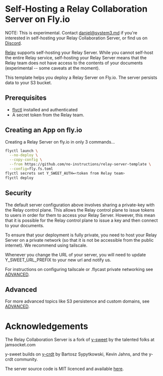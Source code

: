 # Self-Hosting a Relay Collaboration Server on Fly.io

NOTE: This is experimental. Contact daniel@system3.md if you're interested in self-hosting your Relay Collaboration Server, or find us on [Discord](https://discord.system3.md).


[Relay](https://system3.md/relay) supports self-hosting your Relay Server.
While you cannot self-host the entire Relay service, self-hosting your Relay Server means that the Relay team does not have access to the contents of your documents (experimental -- some caveats at the moment).

This template helps you deploy a Relay Server on Fly.io. The server persists data to your S3 bucket.


## Prerequisites

- [flyctl](https://fly.io/docs/hands-on/install-flyctl/) installed and authenticated
- A secret token from the Relay team.


## Creating an App on fly.io

Creating a Relay Server on fly.io in only 3 commands...
```bash
flyctl launch \
  --no-deploy \
  --copy-config \
  --from https://github.com/no-instructions/relay-server-template \
  --config=fly.fs.toml
flyctl secrets set Y_SWEET_AUTH=<token from Relay team>
flyctl deploy
```

## Security

The default server configuration above involves sharing a private-key with the Relay control plane.
This allows the Relay control plane to issue tokens to users in order for them to access your Relay Server.
However, this mean that it is possible for the Relay control plane to issue a key and then connect to your documents.

To ensure that your deployment is fully private, you need to host your Relay Server on a private network (so that it is not be accessible from the public internet). We recommend using tailscale.

Whenever you change the URL of your server, you will need to update Y_SWEET_URL_PREFIX to your new url and notify us.

For instructions on configuring tailscale or .flycast private networking see [ADVANCED](ADVANCED.md).


## Advanced

For more advanced topics like S3 persistence and custom domains, see [ADVANCED](ADVANCED.md).


# Acknowledgements

The Relay Collaboration Server is a fork of [y-sweet](https://github.com/jamsocket/y-sweet) by the talented folks at jamsocket.com

y-sweet builds on [y-crdt](https://github.com/y-crdt/y-crdt) by Bartosz Sypytkowski, Kevin Jahns, and the y-crdt community.

The server source code is MIT licenced and available [here](https://github.com/no-instructions/y-sweet).
